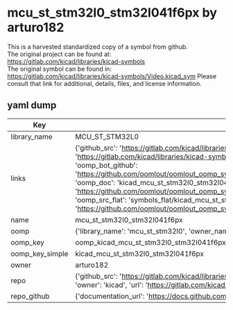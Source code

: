 # mcu_st_stm32l0_stm32l041f6px by arturo182  
This is a harvested standardized copy of a symbol from github.  
The original project can be found at:  
https://gitlab.com/kicad/libraries/kicad-symbols  
The original symbol can be found in:
https://gitlab.com/kicad/libraries/kicad-symbols/Video.kicad_sym
Please consult that link for additional, details, files, and license information.  
## yaml dump  
| Key | Value |  
| --- | --- |  
| library_name | MCU_ST_STM32L0 |  
| links | {'github_src': 'https://gitlab.com/kicad/libraries/kicad-symbols/Video.kicad_sym', 'github_src_repo': 'https://gitlab.com/kicad/libraries/kicad-symbols', 'oomp_bot': 'kicad_mcu_st_stm32l0_stm32l041f6px/working', 'oomp_bot_github': 'https://github.com/oomlout/oomlout_oomp_symbol_bot/tree/main/kicad_mcu_st_stm32l0_stm32l041f6px/working', 'oomp_doc': 'kicad_mcu_st_stm32l0_stm32l041f6px/working', 'oomp_doc_github': 'https://github.com/oomlout/oomlout_oomp_symbol_doc/tree/main/kicad_mcu_st_stm32l0_stm32l041f6px/working', 'oomp_src_flat': 'symbols_flat/kicad_mcu_st_stm32l0_stm32l041f6px/working', 'oomp_src_flat_github': 'https://github.com/oomlout/oomlout_oomp_symbol_src/tree/main/kicad_mcu_st_stm32l0_stm32l041f6px/working'} |  
| name | mcu_st_stm32l0_stm32l041f6px |  
| oomp | {'library_name': 'mcu_st_stm32l0', 'owner_name': 'kicad', 'symbol_name': 'mcu_st_stm32l0_stm32l041f6px'} |  
| oomp_key | oomp_kicad_mcu_st_stm32l0_stm32l041f6px |  
| oomp_key_simple | kicad_mcu_st_stm32l0_stm32l041f6px |  
| owner | arturo182 |  
| repo | {'github_src': 'https://gitlab.com/kicad/libraries/kicad-symbols/Video.kicad_sym', 'name': 'libraries/kicad-symbols', 'owner': 'kicad', 'url': 'https://gitlab.com/kicad/libraries/kicad-symbols'} |  
| repo_github | {'documentation_url': 'https://docs.github.com/rest/repos/repos#get-a-repository', 'message': 'Not Found'} |  

